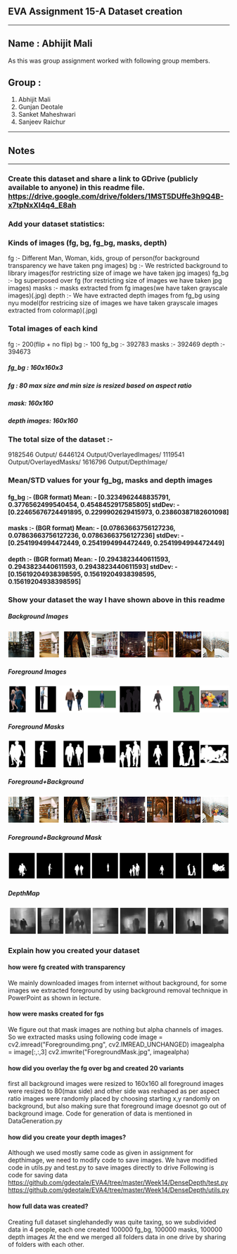 ## EVA Assignment 15-A Dataset creation
------------------------------------------------------------------------------------------------------------
## Name : Abhijit Mali

As this was group assignment worked with following group members.

## Group : 
1. Abhijit Mali
2. Gunjan Deotale
3. Sanket Maheshwari
4. Sanjeev Raichur

----------------------
## Notes 
---------------------------------------------------------------------------------------------------------------------------

### Create this dataset and share a link to GDrive (publicly available to anyone) in this readme file. https://drive.google.com/drive/folders/1MST5DUffe3h9Q4B-x7tpNxXl4q4_E8ah

### Add your dataset statistics:

### Kinds of images (fg, bg, fg_bg, masks, depth)

fg :- Different Man, Woman, kids, group of person(for background transparency we have taken png images) bg :- We restricted background to library images(for restricting size of image we have taken jpg images) fg_bg :- bg superposed over fg (for restricting size of images we have taken jpg images) masks :- masks extracted from fg images(we have taken grayscale images)(.jpg) depth :- We have extracted depth images from fg_bg using nyu model(for restricing size of images we have taken grayscale images extracted from colormap)(.jpg)

### Total images of each kind
fg :- 200(flip + no flip) bg :- 100 fg_bg :- 392783 masks :- 392469 depth :- 394673

##### fg_bg : 160x160x3
##### fg :  80 max size and min size is resized based on aspect ratio
##### mask: 160x160
##### depth images: 160x160


### The total size of the dataset :-
9182546 Output/ 6446124 Output/OverlayedImages/ 1119541 Output/OverlayedMasks/ 1616796 Output/DepthImage/

### Mean/STD values for your fg_bg, masks and depth images
#### fg_bg :- (BGR format) Mean: - [0.3234962448835791, 0.3776562499540454, 0.4548452917585805] stdDev: - [0.22465676724491895, 0.2299902629415973, 0.23860387182601098]

#### masks :- (BGR format) Mean: - [0.07863663756127236, 0.07863663756127236, 0.07863663756127236] stdDev: - [0.2541994994472449, 0.2541994994472449, 0.2541994994472449]

#### depth :- (BGR format) Mean: - [0.2943823440611593, 0.2943823440611593, 0.2943823440611593] stdDev: - [0.15619204938398595, 0.15619204938398595, 0.15619204938398595]

### Show your dataset the way I have shown above in this readme

##### Background Images 
![bg](https://github.com/gdeotale/EVA4/raw/master/Week14/Images/background.png)

##### Foreground Images 
![fg](https://github.com/gdeotale/EVA4/raw/master/Week14/Images/foreground.png)

##### Foreground Masks 
![fm](https://github.com/gdeotale/EVA4/raw/master/Week14/Images/Masks.png)

##### Foreground+Background 
![fg+bg](https://github.com/gdeotale/EVA4/raw/master/Week14/Images/OverlayedImages.png)

##### Foreground+Background Mask 
![fg+bg mas](https://github.com/gdeotale/EVA4/raw/master/Week14/Images/OverlayedDepthMask.png)

##### DepthMap 
![dm](https://github.com/gdeotale/EVA4/raw/master/Week14/Images/Overlayed.png)

### Explain how you created your dataset

#### how were fg created with transparency 
We mainly downloaded images from internet without background, for some images we extracted foreground by using background removal technique in PowerPoint as shown in lecture.

#### how were masks created for fgs 
We figure out that mask images are nothing but alpha channels of images. So we extracted masks using following code image = cv2.imread("Foregroundimg.png", cv2.IMREAD_UNCHANGED) imagealpha = image[:,:,3] cv2.imwrite("ForegroundMask.jpg", imagealpha)

#### how did you overlay the fg over bg and created 20 variants
first all background images were resized to 160x160
all foreground images were resized to 80(max side) and other side was reshaped as per aspect ratio
images were randomly placed by choosing starting x,y randomly on background, but also making sure that foreground image doesnot go out of background image.
Code for generation of data is mentioned in DataGeneration.py

#### how did you create your depth images?
Although we used mostly same code as given in assignment for depthimage, we need to modify code to save images.
We have modified code in utils.py and test.py to save images directly to drive
Following is code for saving data https://github.com/gdeotale/EVA4/tree/master/Week14/DenseDepth/test.py https://github.com/gdeotale/EVA4/tree/master/Week14/DenseDepth/utils.py

#### how full data was created?
Creating full dataset singlehandedly was quite taxing, so we subdivided data in 4 people, each one created 100000 fg_bg, 100000 masks, 100000 depth images
At the end we merged all folders data in one drive by sharing of folders with each other.
